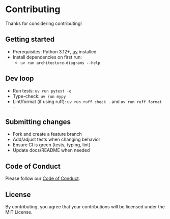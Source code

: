 # Contributing

Thanks for considering contributing!

## Getting started

- Prerequisites: Python 3.12+, [uv](https://docs.astral.sh/uv/) installed
- Install dependencies on first run:
  - `uv run architecture-diagrams --help`

## Dev loop

- Run tests: `uv run pytest -q`
- Type-check: `uv run mypy`
- Lint/format (if using ruff): `uv run ruff check .` and `uv run ruff format .`

## Submitting changes

- Fork and create a feature branch
- Add/adjust tests when changing behavior
- Ensure CI is green (tests, typing, lint)
- Update docs/README when needed

## Code of Conduct

Please follow our [Code of Conduct](CODE_OF_CONDUCT.md).

## License

By contributing, you agree that your contributions will be licensed under the MIT License.
